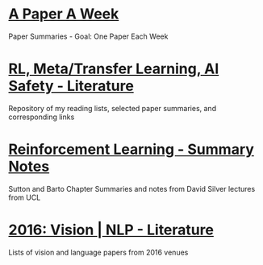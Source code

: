 # [A Paper A Week](https://github.com/kkhetarpal/Literature/blob/master/APaperAWeek/ReadMe.md)
Paper Summaries - Goal: One Paper Each Week 

# [RL, Meta/Transfer Learning, AI Safety - Literature](https://github.com/kkhetarpal/Literature/tree/master/RL/ReadingList)
Repository of my reading lists, selected paper summaries, and corresponding links

# [Reinforcement Learning - Summary Notes](https://github.com/kkhetarpal/Literature/tree/master/RL/SuttonBartoSilver)
Sutton and Barto Chapter Summaries and notes from David Silver lectures from UCL

# [2016: Vision | NLP - Literature](https://github.com/kkhetarpal/Literature/blob/master/VisionNLP2016.md)
Lists of vision and language papers from 2016 venues

